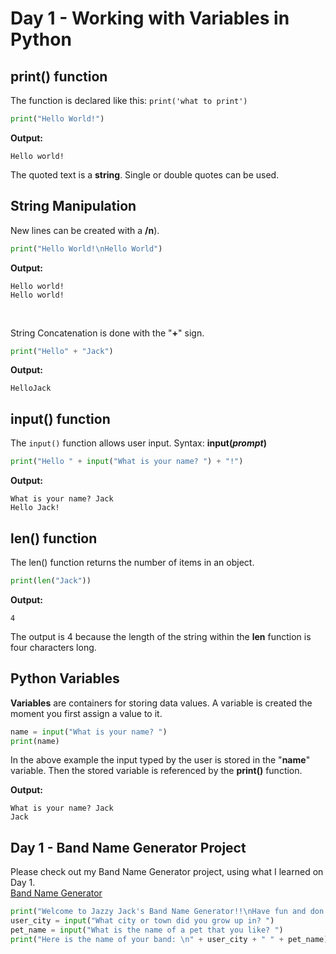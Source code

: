 # Day 1 - Working with Variables in Python

## print() function
The function is declared like this:
`print('what to print')` 
```python	
print("Hello World!")
```
**Output:**
```
Hello world!
```

The quoted text is a **string**. Single or double quotes can be used.
## String Manipulation

New lines can be created with a **/n**).

```python	
print("Hello World!\nHello World")
```

**Output:**
```
Hello world!
Hello world!
```

</br>

String Concatenation is done with the "**+**" sign.
```python	
print("Hello" + "Jack")
```
**Output:**
```
HelloJack
```
## input() function
The `input()` function allows user input. 
Syntax: **input(*prompt*)**

```python	
print("Hello " + input("What is your name? ") + "!")
```
**Output:**
```
What is your name? Jack
Hello Jack!
```

## len() function
The len() function returns the number of items in an object.

```python
print(len("Jack"))
```
**Output:**
```
4
```
The output is 4 because the length of the string within the **len** function is four characters long.

## Python Variables
**Variables** are containers for storing data values. A variable is created the moment you first assign a value to it. 
```python
name = input("What is your name? ")
print(name)
```
In the above example the input typed by the user is stored in the "**name**" variable. Then the stored variable is referenced by the **print()** function.

**Output:**
```
What is your name? Jack
Jack
```

## Day 1 - Band Name Generator Project
Please check out my Band Name Generator project, using what I learned on Day 1. </br>
[Band Name Generator](https://replit.com/@JackBarbaria/Day1BandNameGenerator?v=1)

```python
print("Welcome to Jazzy Jack's Band Name Generator!!\nHave fun and don't get too excited!!")
user_city = input("What city or town did you grow up in? ")
pet_name = input("What is the name of a pet that you like? ")
print("Here is the name of your band: \n" + user_city + " " + pet_name)
```
